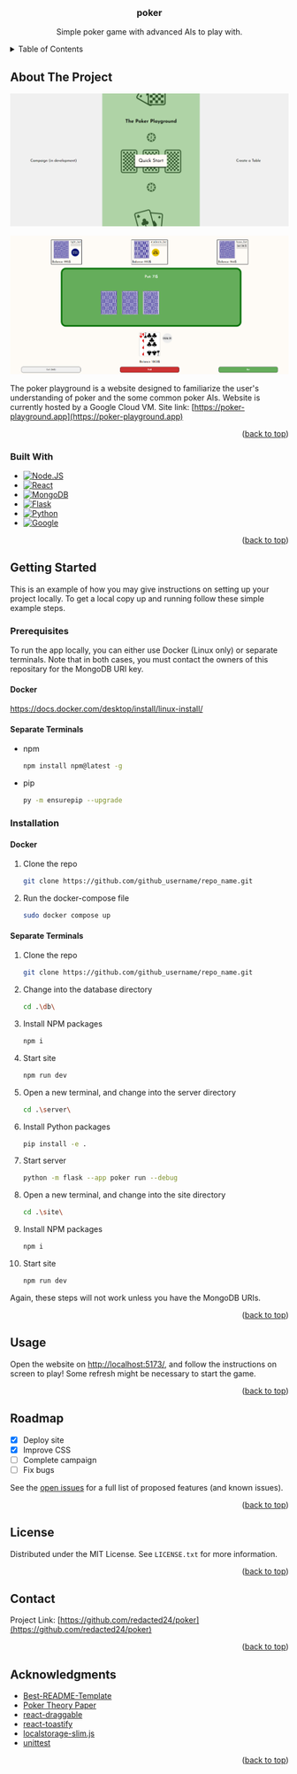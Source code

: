 <a name="readme-top"></a>


<!-- PROJECT LOGO -->
<br />

<h3 align="center">poker</h3>
  <p align="center">
    Simple poker game with advanced AIs to play with.
  </p>
</div>



<!-- TABLE OF CONTENTS -->
<details>
  <summary>Table of Contents</summary>
  <ol>
    <li>
      <a href="#about-the-project">About The Project</a>
      <ul>
        <li><a href="#built-with">Built With</a></li>
      </ul>
    </li>
    <li>
      <a href="#getting-started">Getting Started</a>
      <ul>
        <li><a href="#prerequisites">Prerequisites</a></li>
        <li><a href="#installation">Installation</a></li>
      </ul>
    </li>
    <li><a href="#usage">Usage</a></li>
    <li><a href="#roadmap">Roadmap</a></li>
    <li><a href="#contributing">Contributing</a></li>
    <li><a href="#license">License</a></li>
    <li><a href="#contact">Contact</a></li>
    <li><a href="#acknowledgments">Acknowledgments</a></li>
  </ol>
</details>



<!-- ABOUT THE PROJECT -->
## About The Project

[![Poker Screen Shot][product-screenshot]](http://35.199.11.69:5173/#/)

[![Poker Gameplay][product-gameplay]](http://35.199.11.69:5173/#/)

The poker playground is a website designed to familiarize the user's understanding of poker and the some common poker AIs. Website is currently hosted by a Google Cloud VM. Site link: [https://poker-playground.app](https://poker-playground.app)
<p align="right">(<a href="#readme-top">back to top</a>)</p>



### Built With

* [![Node.JS][Node.js]][Node-url]
* [![React][React.js]][React-url]
* [![MongoDB][MongoDB]][MongoDB-url]
* [![Flask][Flask]][Flask-url]
* [![Python][Python]][Python-url]
* [![Google][Google Cloud]][Google-url]

<p align="right">(<a href="#readme-top">back to top</a>)</p>



<!-- GETTING STARTED -->
## Getting Started

This is an example of how you may give instructions on setting up your project locally.
To get a local copy up and running follow these simple example steps.

### Prerequisites

To run the app locally, you can either use Docker (Linux only) or separate terminals. Note that in both cases, you must contact the owners of this repositary for the MongoDB URI key.

#### Docker

https://docs.docker.com/desktop/install/linux-install/

#### Separate Terminals

* npm
  ```sh
  npm install npm@latest -g
  ```

* pip
  ```sh
  py -m ensurepip --upgrade
  ```

### Installation

#### Docker

1. Clone the repo
   ```sh
   git clone https://github.com/github_username/repo_name.git
   ```
2. Run the docker-compose file
    ```sh
    sudo docker compose up
    ```

#### Separate Terminals

1. Clone the repo
   ```sh
   git clone https://github.com/github_username/repo_name.git
   ```
2. Change into the database directory
   ```sh
   cd .\db\
   ```
3. Install NPM packages
   ```sh
   npm i
   ```
4. Start site
   ```sh
   npm run dev
   ```
5. Open a new terminal, and change into the server directory
   ```sh
   cd .\server\
   ```
6. Install Python packages
   ```sh
   pip install -e .
   ```
7. Start server
   ```sh
   python -m flask --app poker run --debug
   ```
8. Open a new terminal, and change into the site directory
   ```sh
   cd .\site\
   ```
9. Install NPM packages
   ```sh
   npm i
   ```
10. Start site
    ```sh
    npm run dev
    ```

Again, these steps will not work unless you have the MongoDB URIs.

<p align="right">(<a href="#readme-top">back to top</a>)</p>

<!-- USAGE EXAMPLES -->
## Usage

Open the website on [http://localhost:5173/](http://localhost:5173/), and follow the instructions on screen to play! Some refresh might be necessary to start the game.

<p align="right">(<a href="#readme-top">back to top</a>)</p>



<!-- ROADMAP -->
## Roadmap

- [x] Deploy site
- [x] Improve CSS
- [ ] Complete campaign
- [ ] Fix bugs

See the [open issues](https://github.com/redacted24/poker/issues) for a full list of proposed features (and known issues).

<p align="right">(<a href="#readme-top">back to top</a>)</p>


<!-- LICENSE -->
## License

Distributed under the MIT License. See `LICENSE.txt` for more information.

<p align="right">(<a href="#readme-top">back to top</a>)</p>


<!-- CONTACT -->
## Contact

Project Link: [https://github.com/redacted24/poker](https://github.com/redacted24/poker)

<p align="right">(<a href="#readme-top">back to top</a>)</p>


<!-- ACKNOWLEDGMENTS -->
## Acknowledgments

* [Best-README-Template](https://github.com/othneildrew/Best-README-Template)
* [Poker Theory Paper](https://webdocs.cs.ualberta.ca/~jonathan/PREVIOUS/Grad/papp/thesis.html)
* [react-draggable](https://www.npmjs.com/package/react-draggable)
* [react-toastify](https://www.npmjs.com/package/react-toastify)
* [localstorage-slim.js](https://www.npmjs.com/package/localstorage-slim)
* [unittest](https://docs.python.org/3/library/unittest.html)

<p align="right">(<a href="#readme-top">back to top</a>)</p>


<!-- MARKDOWN LINKS & IMAGES -->
<!-- https://www.markdownguide.org/basic-syntax/#reference-style-links -->
[product-screenshot]: images/index.png
[product-gameplay]: images/game.png
[Node.js]: https://img.shields.io/badge/Node-D5E6CE?style=for-the-badge&logo=nodedotjs&logoColor=339933
[Node-url]: https://nodejs.org/en
[React.js]: https://img.shields.io/badge/React-20232A?style=for-the-badge&logo=react&logoColor=61DAFB
[React-url]: https://reactjs.org/
[Flask]: https://img.shields.io/badge/Flask-FFFFFF?style=for-the-badge&logo=flask&logoColor=000000
[Flask-url]: https://flask.palletsprojects.com/en/3.0.x/
[MongoDB]: https://img.shields.io/badge/mongodb-00684A?style=for-the-badge&logo=mongodb&logoColor=FFFFFF
[MongoDB-url]: https://www.mongodb.com/
[Python]: https://img.shields.io/badge/python-3776AB?style=for-the-badge&logo=python&logoColor=FFD343
[Python-url]: https://www.python.org/
[Google Cloud]: https://img.shields.io/badge/google_cloud-FFFFFF?style=for-the-badge&logo=googlecloud&logoColor=4285F4
[Google-url]: https://cloud.google.com/?hl=en
